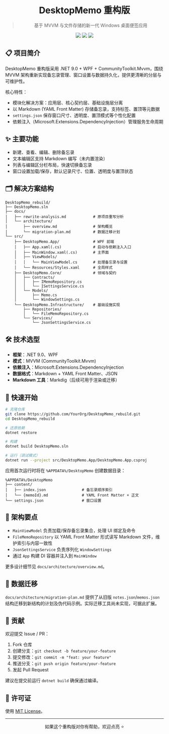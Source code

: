 <h1 align="center">DesktopMemo 重构版</h1>

> <p align="center">基于 MVVM 与文件存储的新一代 Windows 桌面便签应用</p>

<div align="center">

<img src="https://img.shields.io/badge/.NET-9.0-purple" />
<img src="https://img.shields.io/badge/Platform-Windows-blue" />
<img src="https://img.shields.io/badge/License-MIT-green" />

</div>

## 📋 项目简介

DesktopMemo 重构版采用 .NET 9.0 + WPF + CommunityToolkit.Mvvm，围绕 MVVM 架构重新实现备忘录管理、窗口设置与数据持久化，提供更清晰的分层与可维护性。

核心特性：

- 模块化解决方案：应用层、核心契约层、基础设施层分离
- 以 Markdown (YAML Front Matter) 存储备忘录，支持标签、置顶等元数据
- `settings.json` 保存窗口尺寸、透明度、置顶模式等个性化配置
- 依赖注入（Microsoft.Extensions.DependencyInjection）管理服务生命周期

## ✨ 主要功能

- 新建、查看、编辑、删除备忘录
- 文本编辑区支持 Markdown 编写（未内置渲染）
- 列表与编辑区分栏布局，快速切换备忘录
- 窗口设置加载/保存，默认记录尺寸、位置、透明度与置顶状态

## 🗂️ 解决方案结构

```
DesktopMemo_rebuild/
├── DesktopMemo.sln
├── docs/
│   ├── rewrite-analysis.md            # 原项目重写分析
│   └── architecture/
│       ├── overview.md                # 架构概览
│       └── migration-plan.md          # 数据迁移计划
└── src/
    ├── DesktopMemo.App/               # WPF 前端
    │   ├── App.xaml(.cs)              # 启动与依赖注入入口
    │   ├── MainWindow.xaml(.cs)       # 主界面
    │   ├── ViewModels/
    │   │   └── MainViewModel.cs       # 处理备忘录与设置
    │   └── Resources/Styles.xaml      # 全局样式
    ├── DesktopMemo.Core/              # 领域与契约
    │   ├── Contracts/
    │   │   ├── IMemoRepository.cs
    │   │   └── ISettingsService.cs
    │   └── Models/
    │       ├── Memo.cs
    │       └── WindowSettings.cs
    └── DesktopMemo.Infrastructure/    # 基础设施实现
        ├── Repositories/
        │   └── FileMemoRepository.cs
        └── Services/
            └── JsonSettingsService.cs
```

## 🛠️ 技术选型

- **框架**：.NET 9.0、WPF
- **模式**：MVVM (CommunityToolkit.Mvvm)
- **依赖注入**：Microsoft.Extensions.DependencyInjection
- **数据格式**：Markdown + YAML Front Matter、JSON
- **Markdown 工具**：Markdig（后续可用于渲染或迁移）

## 🚀 快速开始

```bash
# 克隆仓库
git clone https://github.com/YourOrg/DesktopMemo_rebuild.git
cd DesktopMemo_rebuild

# 还原依赖
dotnet restore

# 构建
dotnet build DesktopMemo.sln

# 运行（调试模式）
dotnet run --project src/DesktopMemo.App/DesktopMemo.App.csproj
```

应用首次运行时将在 `%APPDATA%/DesktopMemo` 创建数据目录：

```
%APPDATA%/DesktopMemo
├── content/
│   ├── index.json                # 备忘录顺序索引
│   └── {memoId}.md               # YAML Front Matter + 正文
└── settings.json                 # 窗口设置
```

## 🧭 架构要点

- `MainViewModel` 负责加载/保存备忘录集合，处理 UI 绑定及命令
- `FileMemoRepository` 以 YAML Front Matter 形式读写 Markdown 文件，维护索引与内容一致性
- `JsonSettingsService` 负责序列化 `WindowSettings`
- 通过 `App` 构建 DI 容器并注入到 `MainWindow`

更多设计细节见 `docs/architecture/overview.md`。

## 🔄 数据迁移

`docs/architecture/migration-plan.md` 提供了从旧版 `notes.json`/`memos.json` 结构迁移到新结构的计划及伪代码示例。实际迁移工具尚未实现，可据此扩展。

## 🤝 贡献

欢迎提交 Issue / PR：

1. Fork 仓库
2. 创建分支：`git checkout -b feature/your-feature`
3. 提交修改：`git commit -m "feat: your feature"`
4. 推送分支：`git push origin feature/your-feature`
5. 发起 Pull Request

建议在提交前运行 `dotnet build` 确保通过编译。

## 📝 许可证

使用 [MIT License](LICENSE)。

---

<div align="center">

如果这个重构版对你有帮助，欢迎点亮 ⭐️

</div>
